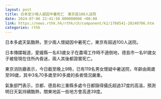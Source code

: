 ```yaml
---
layout: post
title: 日本至少兩人疑因中暑死亡　東京逾100人送院
date: 2024-07-06 22:41:58.000000000 +08:00
link: https://news.rthk.hk/rthk/ch/component/k2/1760541-20240706.htm
categories: rthk
---
```


日本多處天氣酷熱，至少兩人懷疑因中暑死亡，東京有超過100人送院。

日本傳媒報道，愛媛縣一名83歲女子在農場工作時不適倒地，德島市一名91歲女子被發現在住所內昏迷，兩人其後都證實死亡。

東京消防廳表示，今日截至晚上9時，已有119名男女懷疑中暑送院，年齡由兩歲至99歲，其中3名70多歲至90多歲的長者情況嚴重。

氣象部門表示，京都、德島和三重縣多處今日都錄得攝氏超過37度的高溫，預測明日天氣持續酷熱，關東地區一些地方會高達39度。
